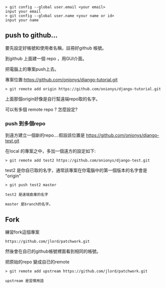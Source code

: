 

    > git config --global user.email <your email>
    input your email
    > git config --global user.name <your name or id>
    input your name

## push to github...

要先設定好帳號和使用者名稱，註冊好github 帳號。

到github 上面建一個 repo ，用GUI介面。

把電腦上的專案push上去。

專案位置:https://github.com/onionys/django-tutorial.git

    > git remote add origin https://github.com/onionys/django-tutorial.git

上面那個origin好像是自行幫遠端repo取的名字。

可以有多個 remote repo ? 怎麼設定?


### push 到多個repo

到遠方建立一個新的repo....假設該位置是 https://github.com/onionys/django-test.git

在local 的專案之中，多加一個遠方的設定如下:

    > git remote add test2 https://github.com/onionys/django-test.git

test2 是你自已取的名字，通常該專案在你電腦中的第一個版本的名字會是 "origin"

    > git push test2 master

    test2 是遠端倉庫的名字

    master 是branch的名字。

## Fork 

練習fork這個專案

    https://github.com/jlord/patchwork.git

然後會在自已的github帳號裡面看到相同的帳號。

把原始的repo 變成自已的remote

    > git remote add upstream https://github.com/jlord/patchwork.git

    upstream 是習慣用語


